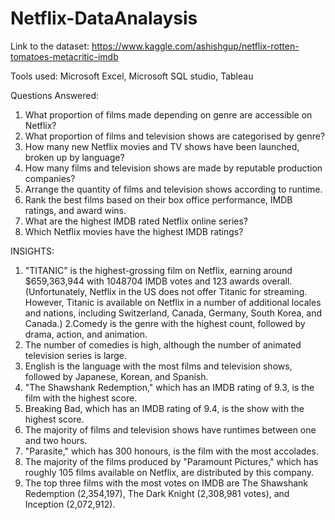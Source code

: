 # Netflix-DataAnalaysis
Link to the dataset: https://www.kaggle.com/ashishgup/netflix-rotten-tomatoes-metacritic-imdb

Tools used: Microsoft Excel, Microsoft SQL studio, Tableau

Questions Answered: 

1. What proportion of films made depending on genre are accessible on Netflix?
2. What proportion of films and television shows are categorised by genre?
3. How many new Netflix movies and TV shows have been launched, broken up by language?
4. How many films and television shows are made by reputable production companies?
5. Arrange the quantity of films and television shows according to runtime.
6. Rank the best films based on their box office performance, IMDB ratings, and award wins.
7. What are the highest IMDB rated Netflix online series?
8. Which Netflix movies have the highest IMDB ratings?


INSIGHTS: 

1. "TITANIC" is the highest-grossing film on Netflix, earning around $659,363,944 with 1048704 IMDB votes and 123 awards overall.
(Unfortunately, Netflix in the US does not offer Titanic for streaming.
However, Titanic is available on Netflix in a number of additional locales and nations, including Switzerland, Canada, Germany, South Korea, and Canada.)
2.Comedy is the genre with the highest count, followed by drama, action, and animation.
3. The number of comedies is high, although the number of animated television series is large.
4. English is the language with the most films and television shows, followed by Japanese, Korean, and Spanish.
5. "The Shawshank Redemption," which has an IMDB rating of 9.3, is the film with the highest score.
6. Breaking Bad, which has an IMDB rating of 9.4, is the show with the highest score.
7. The majority of films and television shows have runtimes between one and two hours.
8. "Parasite," which has 300 honours, is the film with the most accolades.
9. The majority of the films produced by "Paramount Pictures," which has roughly 105 films available on Netflix, are distributed by this company.
10. The top three films with the most votes on IMDB are The Shawshank Redemption (2,354,197), The Dark Knight (2,308,981 votes), and Inception (2,072,912).
